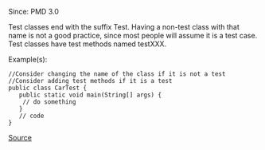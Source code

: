 Since: PMD 3.0

Test classes end with the suffix Test. Having a non-test class with that name is not a good practice, 
since most people will assume it is a test case. Test classes have test methods named testXXX.

Example(s):
```
//Consider changing the name of the class if it is not a test
//Consider adding test methods if it is a test
public class CarTest {
   public static void main(String[] args) {
    // do something
   }
   // code
}
```

[Source](https://pmd.github.io/pmd-5.5.4/pmd-java/rules/java/junit.html#TestClassWithoutTestCases)
